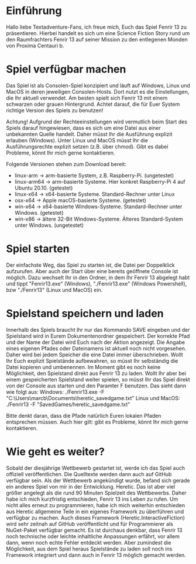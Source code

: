 # Einführung 
Hallo liebe Textadventure-Fans,
ich freue mich, Euch das Spiel Fenrir 13 zu präsentieren. Hierbei handelt es sich um eine Science Fiction Story rund um den Raumfrachters Fenrir 13 auf seiner Mission zu den entlegenen Monden von Proxima Centauri b.

# Spiel verfügbar machen
Das Spiel ist als Consolen-Spiel konzipiert und läuft auf Windows, Linux und MacOS in deren jeweiligen Consolen-Hosts. Dort nutzt es die Einstellungen, die Ihr aktuell verwendet. Am besten spielt sich Fenrir 13 mit einem schwarzen oder grauen Hintergrund.
Achtet darauf, die für Euer System richtige Version des Spiels zu benutzen!

Achtung! Aufgrund der Rechteeinstellungen wird vermutlich beim Start des Spiels darauf hingewiesen, dass es sich um eine Datei aus einer unbekannten Quelle handelt. Daher müsst Ihr die Ausführung explizit erlauben (Windows). Unter Linux und MacOS müsst Ihr die Ausführungsrechte explizit setzen (z.B. über chmod).
Gibt es dabei Probleme, könnt Ihr mich gerne kontaktieren.

Folgende Versionen stehen zum Download bereit:
* linux-arm -> arm-basierte System, z.B. Raspberry-Pi. (ungetestet)  
* linux-arm64 -> arm-basierte Systeme. Hier konkret Raspberry-Pi 4 auf Ubuntu 20.10. (getestet)  
* linux-x64 -> x64-basierte Systeme. Standard-Rechner unter Linux  
* osx-x64 -> Apple macOS-basierte Systeme. (getestet)
* win-x64 -> x64-basierte Windows-Systeme. Standard-Rechner unter Windows. (getestet)
* win-x86 -> ältere 32-Bit Windows-Systeme. Älteres Standard-System unter Windows. (ungetestet)

# Spiel starten
Der einfachste Weg, das Spiel zu starten ist, die Datei per Doppelklick aufzurufen. Aber auch der Start über eine bereits geöffnete Console ist möglich. Dazu wechselt Ihr in den Ordner, in dem Ihr Fenrir 13 abgelegt habt und tippt "Fenrir13.exe" (Windows), "./Fenrir13.exe" (Windows Powershell), bzw "./Fenrir13" (Linux und MacOS) ein. 

# Spielstand speichern und laden
Innerhalb des Spiels braucht Ihr nur das Kommando SAVE eingeben und der Spielstand wird in Eurem Dokumentenordner gespeichert. Der korrekte Pfad und der Name der Datei wird Euch nach der Aktion angezeigt. Die Angabe eines eigenen Pfades oder Dateinamens ist aktuell noch nicht vorgesehen. Daher wird bei jedem Speicher die eine Datei immer überschrieben. Wollt Ihr Euch explizit Spielstände aufbewahren, so müsst Ihr selbständig die Datei kopieren und umbenennen. 
Im Moment gibt es noch keine Möglichkeit, den Spielstand direkt aus Fenrir 13 zu laden. Wollt Ihr aber bei einem gespeicherten Spielstand weiter spielen, so müsst Ihr das Spiel direkt von der Console aus starten und den Paramter F benutzen. Das sieht dann wie folgt aus:
Windows: 
./Fenrir13.exe -F "C:\Users\marcb\Documents\heretic_savedgame.txt"
Linux und MacOS:
./Fenrir13 -F "SavedGames/heretic_savedgame.txt"

Bitte denkt daran, dass die Pfade natürlich Euren lokalen Pfaden entsprechen müssen.
Auch hier gilt: gibt es Probleme, könnt Ihr mich gerne kontaktieren.

# Wie geht es weiter?
Sobald der diesjährige Wettbewerb gestartet ist, werde ich das Spiel auch offiziell veröffentlichen. Die Quelltexte werden dann auch auf GitHub verfügbar sein.
Als der Wettbewerb angekündigt wurde, befand sich gerade ein anderes Spiel von mir in der Entwicklung. Heretic. Das ist aber viel größer angelegt als die rund 90 Minuten Spielzeit des Wettbewerbs. Daher habe ich mich kurzfristig entschieden, Fenrir 13 ins Leben zu rufen. Um nicht alles erneut zu programmieren, habe ich mich weiterhin entschieden aus Heretic allgemeine Teile in ein eigenes Framework zu überführen und verfügbar zu machen. Auch dieses Framework (Heretic.InteractiveFiction) wird sehr zeitnah auf GitHub veröffentlicht und für Programmierer als NuGet-Paket verfügbar gemacht.
Es ist durchaus denkbar, dass Fenrir 13 noch technische oder leichte inhaltliche Anpassungen erfährt, vor allem dann, wenn noch echte Fehler entdeckt werden. Aber zumindest die Möglichkeit, aus dem Spiel heraus Spielstände zu laden soll noch ins Framework integriert und dann auch in Fenrir 13 möglich gemacht werden. 
